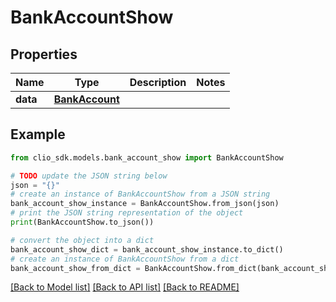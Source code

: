 # BankAccountShow


## Properties

Name | Type | Description | Notes
------------ | ------------- | ------------- | -------------
**data** | [**BankAccount**](BankAccount.md) |  | 

## Example

```python
from clio_sdk.models.bank_account_show import BankAccountShow

# TODO update the JSON string below
json = "{}"
# create an instance of BankAccountShow from a JSON string
bank_account_show_instance = BankAccountShow.from_json(json)
# print the JSON string representation of the object
print(BankAccountShow.to_json())

# convert the object into a dict
bank_account_show_dict = bank_account_show_instance.to_dict()
# create an instance of BankAccountShow from a dict
bank_account_show_from_dict = BankAccountShow.from_dict(bank_account_show_dict)
```
[[Back to Model list]](../README.md#documentation-for-models) [[Back to API list]](../README.md#documentation-for-api-endpoints) [[Back to README]](../README.md)


